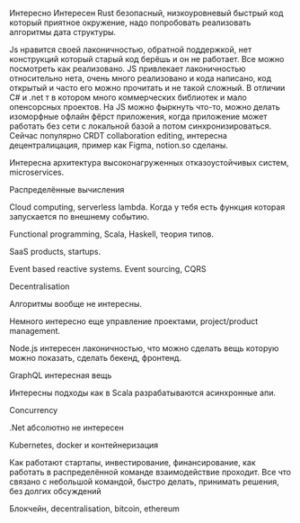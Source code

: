 Интересно
Интересен Rust безопасный, низкоуровневый быстрый код который приятное окружение, надо попробовать реализовать алгоритмы дата структуры.

Js нравится своей лаконичностью, обратной поддержкой, нет конструкций который старый код берёшь и он не работает. Все можно посмотреть как реализовано. JS привлекает лаконичностью относительно нета, очень много реализовано и кода написано, код открытый и часто его можно прочитать и не такой сложный. В отличии C# и .net т в котором много коммерческих библиотек и мало опенсорсных проектов. На JS можно фыркнуть что-то, можно делать изоморфные офлайн фёрст приложения, когда приложение может работать без сети с локальной базой а потом синхронизироваться. Сейчас популярно CRDT collaboration editing, интересна децентралицация,  пример как Figma, notion.so сделаны.

Интересна архитектура высоконагруженных отказоустойчивых систем, microservices. 

Распределённые вычисления

Cloud computing, serverless lambda. Когда у тебя есть функция которая запускается по внешнему событию.

Functional programming, Scala, Haskell, теория типов.

SaaS products, startups. 

Event based reactive systems. Event sourcing, CQRS

Decentralisation

Алгоритмы вообще не интересны.

Немного интересно еще управление проектами, project/product management. 

Node.js интересен лаконичностью, что можно сделать вещь которую можно показать, сделать бекенд, фронтенд.

GraphQL интересная вещь

Интересны подходы как в Scala разрабатываются асинхронные апи.

Concurrency 

.Net абсолютно не интересен

Kubernetes, docker и контейнеризация

Как работают стартапы, инвестирование, финансирование, как работать в распределённой команде взаимодействие проходит. Все что связано с небольшой командой, быстро делать, принимать решения, без долгих обсуждений

Блокчейн, decentralisation, bitcoin, ethereum